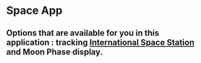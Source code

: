 # Space App 
## Options that are available for you in this application : tracking [International Space Station](https://en.wikipedia.org/wiki/International_Space_Station) and Moon Phase display.
